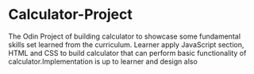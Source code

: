 # Calculator-Project
The Odin Project of building calculator to showcase some fundamental skills set learned from the curriculum. Learner apply JavaScript section, HTML and CSS to build calculator that can perform basic functionality of calculator.Implementation is up to learner and design also 
